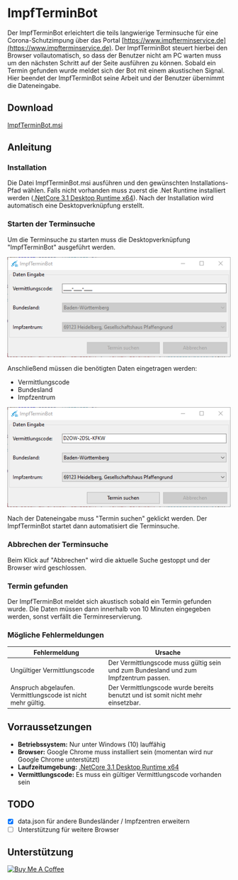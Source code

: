 # ImpfTerminBot

Der ImpfTerminBot erleichtert die teils langwierige Terminsuche für eine Corona-Schutzimpung über das Portal [https://www.impfterminservice.de](https://www.impfterminservice.de). Der ImpfTerminBot steuert hierbei den Browser vollautomatisch, so dass der Benutzer nicht am PC warten muss um den nächsten Schritt auf der Seite ausführen zu können. Sobald ein Termin gefunden wurde meldet sich der Bot mit einem akustischen Signal. Hier beendet der ImpfTerminBot seine Arbeit und der Benutzer übernimmt die Dateneingabe. 

## Download 
[ImpfTerminBot.msi](https://github.com/kyi87/ImpfTerminBot/releases/latest/download/ImpfTerminBot.msi)

## Anleitung
### Installation
Die Datei ImpfTerminBot.msi ausführen und den gewünschten Installations-Pfad wählen. Falls nicht vorhanden muss zuerst die .Net Runtime installiert werden ([.NetCore 3.1 Desktop Runtime x64](https://dotnet.microsoft.com/download/dotnet/thank-you/runtime-desktop-3.1.14-windows-x64-installer)). Nach der Installation wird automatisch eine Desktopverknüpfung erstellt.

### Starten der Terminsuche
Um die Terminsuche zu starten muss die Desktopverknüpfung "ImpfTerminBot" ausgeführt werden. 

![DatenEingabeLeer](doc/DatenEingabe_leer.png)

Anschließend müssen die benötigten Daten eingetragen werden:

-  Vermittlungscode
-  Bundesland
-  Impfzentrum 

![DatenEingabe](doc/DatenEingabe.png)

Nach der Dateneingabe muss "Termin suchen" geklickt werden. Der ImpfTerminBot startet dann automatisiert die Terminsuche.

### Abbrechen der Terminsuche

Beim Klick auf "Abbrechen" wird die aktuelle Suche gestoppt und der Browser wird geschlossen.

### Termin gefunden
Der ImpfTerminBot meldet sich akustisch sobald ein Termin gefunden wurde. Die Daten müssen dann innerhalb von 10 Minuten eingegeben werden, sonst verfällt die Terminreservierung. 

### Mögliche Fehlermeldungen

| Fehlermeldung                                                | Ursache                                                      |
| ------------------------------------------------------------ | ------------------------------------------------------------ |
| Ungültiger Vermittlungscode                                  | Der Vermittlungscode muss gültig sein und zum Bundesland und zum Impfzentrum passen. |
| Anspruch abgelaufen. Vermittlungscode ist nicht mehr gültig. | Der Vermittlungscode wurde bereits benutzt und ist somit nicht mehr einsetzbar. |

## Vorraussetzungen
- **Betriebssystem:** Nur unter Windows (10) lauffähig
- **Browser:** Google Chrome muss installiert sein (momentan wird nur Google Chrome unterstützt)
- **Laufzeitumgebung:** [.NetCore 3.1 Desktop Runtime x64](https://dotnet.microsoft.com/download/dotnet/thank-you/runtime-desktop-3.1.14-windows-x64-installer)
- **Vermittlungscode:** Es muss ein gültiger Vermittlungscode vorhanden sein

## TODO
- [x] data.json für andere Bundesländer / Impfzentren erweitern
- [ ] Unterstützung für weitere Browser

## Unterstützung
<a href="https://www.buymeacoffee.com/kyi87" target="_blank"><img src="https://cdn.buymeacoffee.com/buttons/default-orange.png" alt="Buy Me A Coffee" height="41" width="174"></a>

